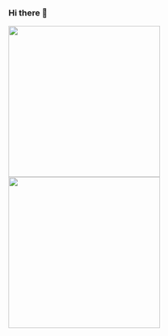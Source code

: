 ### Hi there 👋

<p>
<img width="300px" align="center" src="https://github-readme-stats.vercel.app/api/wakatime?username=cnogueira1" /><img width="300px" align="center" src="https://github-readme-stats.vercel.app/api?username=cnogueira1&show_icons=true&theme=radical" />
</p>




<!--
**cnogueira1/cnogueira1** is a ✨ _special_ ✨ repository because its `README.md` (this file) appears on your GitHub profile.

Here are some ideas to get you started:

- 🔭 I’m currently working on ...
- 🌱 I’m currently learning ...
- 👯 I’m looking to collaborate on ...
- 🤔 I’m looking for help with ...
- 💬 Ask me about ...
- 📫 How to reach me: ...
- 😄 Pronouns: ...
- ⚡ Fun fact: ...
-->
